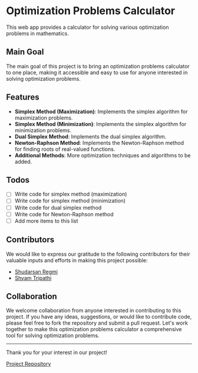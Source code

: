 # Optimization Problems Calculator

This web app provides a calculator for solving various optimization problems in mathematics.

## Main Goal
The main goal of this project is to bring an optimization problems calculator to one place, making it accessible and easy to use for anyone interested in solving optimization problems.

## Features
- **Simplex Method (Maximization)**: Implements the simplex algorithm for maximization problems.
- **Simplex Method (Minimization)**: Implements the simplex algorithm for minimization problems.
- **Dual Simplex Method**: Implements the dual simplex algorithm.
- **Newton-Raphson Method**: Implements the Newton-Raphson method for finding roots of real-valued functions.
- **Additional Methods**: More optimization techniques and algorithms to be added.

## Todos
- [ ] Write code for simplex method (maximization)
- [ ] Write code for simplex method (minimization)
- [ ] Write code for dual simplex method
- [ ] Write code for Newton-Raphson method
- [ ] Add more items to this list

## Contributors
We would like to express our gratitude to the following contributors for their valuable inputs and efforts in making this project possible:
- [Shudarsan Regmi](https://github.com/ShudarsanRegmi)
- [Shyam Tripathi](https://github.com/TheShyamTripathi)

## Collaboration
We welcome collaboration from anyone interested in contributing to this project. If you have any ideas, suggestions, or would like to contribute code, please feel free to fork the repository and submit a pull request. Let's work together to make this optimization problems calculator a comprehensive tool for solving optimization problems.

---

Thank you for your interest in our project!

[Project Repository](https://github.com/ShudarsanRegmi/optimizationProblemsCalculator)

